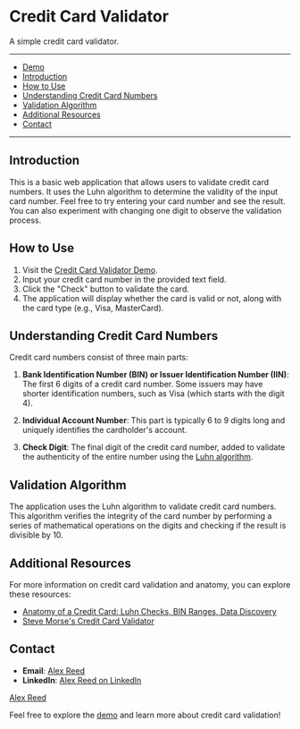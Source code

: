 # Credit Card Validator

A simple credit card validator.

---

- [Demo](https://alex-t-reed.github.io/Credit-Card-Validator/)
- [Introduction](#introduction)
- [How to Use](#how-to-use)
- [Understanding Credit Card Numbers](#understanding-credit-card-numbers)
- [Validation Algorithm](#validation-algorithm)
- [Additional Resources](#additional-resources)
- [Contact](#contact)

---

## Introduction

This is a basic web application that allows users to validate credit card numbers. It uses the Luhn algorithm to determine the validity of the input card number. Feel free to try entering your card number and see the result. You can also experiment with changing one digit to observe the validation process.

## How to Use

1. Visit the [Credit Card Validator Demo](https://alex-t-reed.github.io/Credit-Card-Validator/).
2. Input your credit card number in the provided text field.
3. Click the "Check" button to validate the card.
4. The application will display whether the card is valid or not, along with the card type (e.g., Visa, MasterCard).

## Understanding Credit Card Numbers

Credit card numbers consist of three main parts:

1. **Bank Identification Number (BIN) or Issuer Identification Number (IIN)**: The first 6 digits of a credit card number. Some issuers may have shorter identification numbers, such as Visa (which starts with the digit 4).

2. **Individual Account Number**: This part is typically 6 to 9 digits long and uniquely identifies the cardholder's account.

3. **Check Digit**: The final digit of the credit card number, added to validate the authenticity of the entire number using the [Luhn algorithm](https://en.wikipedia.org/wiki/Luhn_algorithm).

## Validation Algorithm

The application uses the Luhn algorithm to validate credit card numbers. This algorithm verifies the integrity of the card number by performing a series of mathematical operations on the digits and checking if the result is divisible by 10.

## Additional Resources

For more information on credit card validation and anatomy, you can explore these resources:

- [Anatomy of a Credit Card: Luhn Checks, BIN Ranges, Data Discovery](https://www.groundlabs.com/blog/anatomy-of-a-credit-card-luhn-checks-bin-ranges-data-discovery/)
- [Steve Morse's Credit Card Validator](https://stevemorse.org/ssn/cc.html)

## Contact

- **Email**: [Alex Reed](mailto:alexreed@ucsb.edu)
- **LinkedIn**: [Alex Reed on LinkedIn](https://www.linkedin.com/in/alextreed?trk=profile-badge)

<div class="badge-base LI-profile-badge" data-locale="en_US" data-size="medium" data-theme="dark" data-type="VERTICAL" data-vanity="alextreed" data-version="v1"><a class="badge-base__link LI-simple-link" href="https://www.linkedin.com/in/alextreed?trk=profile-badge">Alex Reed</a></div>

Feel free to explore the [demo](https://alex-t-reed.github.io/Credit-Card-Validator/) and learn more about credit card validation!
